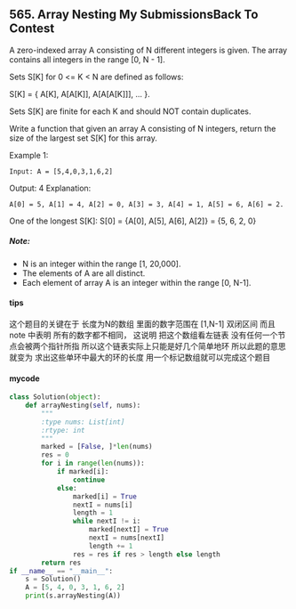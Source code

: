 ## 565. Array Nesting My SubmissionsBack To Contest

A zero-indexed array A consisting of N different integers is given. The array contains all integers in the range [0, N - 1].

Sets S[K] for 0 <= K < N are defined as follows:

S[K] = { A[K], A[A[K]], A[A[A[K]]], ... }.

Sets S[K] are finite for each K and should NOT contain duplicates.

Write a function that given an array A consisting of N integers, return the size of the largest set S[K] for this array.

Example 1:

```
Input: A = [5,4,0,3,1,6,2]
```

Output: 4
Explanation: 

```
A[0] = 5, A[1] = 4, A[2] = 0, A[3] = 3, A[4] = 1, A[5] = 6, A[6] = 2.
```


One of the longest S[K]:
S[0] = {A[0], A[5], A[6], A[2]} = {5, 6, 2, 0}
##### Note:
- N is an integer within the range [1, 20,000].
- The elements of A are all distinct.
- Each element of array A is an integer within the range [0, N-1].


#### tips
这个题目的关键在于 长度为N的数组 里面的数字范围在 [1,N-1] 双闭区间 而且note 中表明 所有的数字都不相同， 这说明 把这个数组看左链表 没有任何一个节点会被两个指针所指 所以这个链表实际上只能是好几个简单地环 所以此题的意思就变为 求出这些单环中最大的环的长度
用一个标记数组就可以完成这个题目

#### mycode

```Python
class Solution(object):
    def arrayNesting(self, nums):
        """
        :type nums: List[int]
        :rtype: int
        """
        marked = [False, ]*len(nums)
        res = 0
        for i in range(len(nums)):
            if marked[i]:
                continue
            else:
                marked[i] = True
                nextI = nums[i]
                length = 1
                while nextI != i:
                    marked[nextI] = True
                    nextI = nums[nextI]
                    length += 1
                res = res if res > length else length
        return res
if __name__ == "__main__":
    s = Solution()
    A = [5, 4, 0, 3, 1, 6, 2]
    print(s.arrayNesting(A))
```
